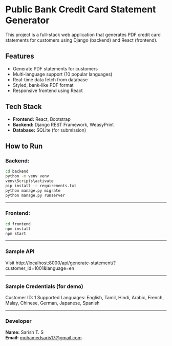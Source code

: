# Public Bank Credit Card Statement Generator
This project is a full-stack web application that generates PDF credit card statements for customers using Django (backend) and React (frontend).

## Features
  - Generate PDF statements for customers
  - Multi-language support (10 popular languages)
  - Real-time data fetch from database
  - Styled, bank-like PDF format
  - Responsive frontend using React


## Tech Stack

 - **Frontend:** React, Bootstrap
 - **Backend:** Django REST Framework, WeasyPrint
 - **Database:** SQLite (for submission)


## How to Run
### Backend:
```bash
cd backend
python -m venv venv
venv\Scripts\activate
pip install -r requirements.txt
python manage.py migrate
python manage.py runserver 
```
---

### Frontend:
```bash
cd frontend
npm install
npm start
```
---

### Sample API
Visit http://localhost:8000/api/generate-statement/?customer_id=1001&language=en

---

### Sample Credentials (for demo)
Customer ID: 1
Supported Languages: English, Tamil, Hindi, Arabic, French, Malay, Chinese, German, Japanese, Spanish

---


### Developer

**Name:** Sarish T. S  
**Email:** mohamedsaris17@gmail.com